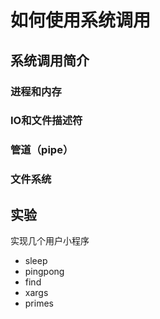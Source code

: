 # 如何使用系统调用

## 系统调用简介

### 进程和内存


### IO和文件描述符


### 管道（pipe）


### 文件系统

## 实验
实现几个用户小程序
+ sleep
+ pingpong
+ find
+ xargs
+ primes

